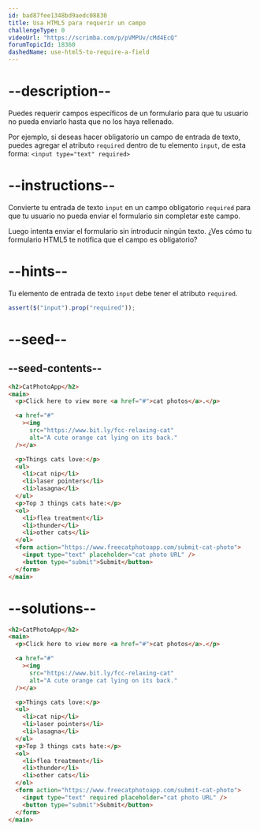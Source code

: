 ```yaml
---
id: bad87fee1348bd9aedc08830
title: Usa HTML5 para requerir un campo
challengeType: 0
videoUrl: "https://scrimba.com/p/pVMPUv/cMd4EcQ"
forumTopicId: 18360
dashedName: use-html5-to-require-a-field
---
```


# --description--

Puedes requerir campos específicos de un formulario para que tu usuario no pueda enviarlo hasta que no los haya rellenado.

Por ejemplo, si deseas hacer obligatorio un campo de entrada de texto, puedes agregar el atributo `required` dentro de tu elemento `input`, de esta forma: `<input type="text" required>`

# --instructions--

Convierte tu entrada de texto `input` en un campo obligatorio `required` para que tu usuario no pueda enviar el formulario sin completar este campo.

Luego intenta enviar el formulario sin introducir ningún texto. ¿Ves cómo tu formulario HTML5 te notifica que el campo es obligatorio?

# --hints--

Tu elemento de entrada de texto `input` debe tener el atributo `required`.

```js
assert($("input").prop("required"));
```

# --seed--

## --seed-contents--

```html
<h2>CatPhotoApp</h2>
<main>
  <p>Click here to view more <a href="#">cat photos</a>.</p>

  <a href="#"
    ><img
      src="https://www.bit.ly/fcc-relaxing-cat"
      alt="A cute orange cat lying on its back."
  /></a>

  <p>Things cats love:</p>
  <ul>
    <li>cat nip</li>
    <li>laser pointers</li>
    <li>lasagna</li>
  </ul>
  <p>Top 3 things cats hate:</p>
  <ol>
    <li>flea treatment</li>
    <li>thunder</li>
    <li>other cats</li>
  </ol>
  <form action="https://www.freecatphotoapp.com/submit-cat-photo">
    <input type="text" placeholder="cat photo URL" />
    <button type="submit">Submit</button>
  </form>
</main>
```

# --solutions--

```html
<h2>CatPhotoApp</h2>
<main>
  <p>Click here to view more <a href="#">cat photos</a>.</p>

  <a href="#"
    ><img
      src="https://www.bit.ly/fcc-relaxing-cat"
      alt="A cute orange cat lying on its back."
  /></a>

  <p>Things cats love:</p>
  <ul>
    <li>cat nip</li>
    <li>laser pointers</li>
    <li>lasagna</li>
  </ul>
  <p>Top 3 things cats hate:</p>
  <ol>
    <li>flea treatment</li>
    <li>thunder</li>
    <li>other cats</li>
  </ol>
  <form action="https://www.freecatphotoapp.com/submit-cat-photo">
    <input type="text" required placeholder="cat photo URL" />
    <button type="submit">Submit</button>
  </form>
</main>
```
